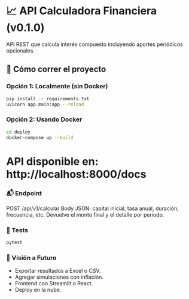 # 📈 API Calculadora Financiera (v0.1.0)

API REST que calcula interés compuesto incluyendo aportes periódicos opcionales.

## 🚀 Cómo correr el proyecto

### Opción 1: Localmente (sin Docker)

```bash
pip install -r requirements.txt
uvicorn app.main:app --reload
```


### Opción 2: Usando Docker
```bash
cd deploy
docker-compose up --build
```
# API disponible en: http://localhost:8000/docs

### 📬 Endpoint
POST /api/v1/calcular
Body JSON: capital inicial, tasa anual, duración, frecuencia, etc.
Devuelve el monto final y el detalle por período.


### 🧪 Tests
```bash
pytest
```

### 🧠 Visión a Futuro
* Exportar resultados a Excel o CSV.
* Agregar simulaciones con inflación.
* Frontend con Streamlit o React.
* Deploy en la nube.